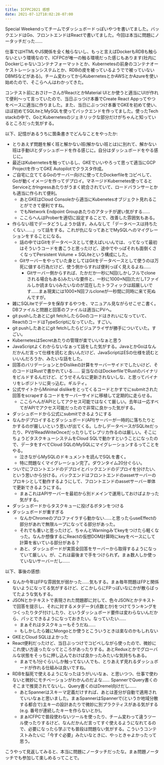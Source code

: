 ```yaml
---
title: ICFPC2021 感想
date: 2021-07-12T18:02:28-07:00
---
```

Special Weekendってチームでダッシュボードっぽいやつを書いてました。バックエンドはGo、フロントエンドはReactで書いてました。今回は本当に問題にノータッチだった……

仕事ではHTMLやJS関係を全く触らないし、もっと言えばDockerもRDBも触らないという環境なので、ICFPCが唯一の触る環境だった感じもあります(社内にDockerじゃないコンテナフォーマットとか、Kubernetesの前身のコンテナオーケストレーションシステムとか、RDBの皮を被っているようでで被っていないDBMSなどがある)。チーム変わってからKubernetesとかAWSとかAzureを使い始めたので、そこらへんはわかってきた。

コンテスト前におさけーさんがReactとかMaterial UIとか使うと適当にUIが作れて便利〜って言っていたので、当日ぶっつけ本番でCreate React Appってやつをベースに適当に作りました。また、当日にぶっつけ本番でGKEを初めて使い、ほぼ初めてSQLiteとMySQLを使ってバックエンドを作ってました。使ったTech stackの中で、GoとKubernetesのジェネリックな部分だけがちゃんと知っているところだった気がする。

以下、記憶があるうちに箇条書きでどんなことをやったか:

-   とりあえず問題を解く班と解かない班(解かない班とは)に別れて、解かない班は手動UIとダッシュボードを作る感じに。自分はダッシュボードをやる感じに。
-   最近はKubernetesを触っているし、GKEでいいやろって思って適当にGCP Projectを作ってGKE Autopilotでクラスタ作成。
-   ご自宅に立ててるGoのサーバー向けに使ってたDockerfileをコピペして、Goが動くイメージを作ってデプロイ。マネージドKubernetes使ってるとServiceとかIngressあたりがうまく統合されていて、ロードバランサーとかも適当に作られて便利。
    -   あとGKEはCloud Consoleから適当にKubenetesオブジェクト見れることができて便利ですね。
    -   でもNetwork Endpoint Groupあたりのアタッチが遅い気がする……
    -   ここらへんはProberを適切に設定することで、改善した雰囲気もある。
-   作らない班でデータどうしようか話す。みんなして「データベースは持ちたくない……」って話をする。これが仇になってあとでMySQLへのマイグレーションをすることになる。
	-   話の中ではGitをデータベースとして使えばいいんでは、ってなって最初はそういうコードを書こうと思ったけど、途中でやっぱそれも面倒くさくなってPersistent Volume + SQLiteという構成にした。
	-   Gitサーバーをやっていた身としてはGitをデータベースとして使うのは万死に値する行為だけど、使う側からすれば便利っぽく見えるよね……
	    -   Gitサーバー側からすれば、たかだか一秒にN回(しかしフルでcloneされる場合もある)みたいな要件と、一秒に1000×N回(ただし1ファイルしか読まない)みたいなのが混在したトラフィックは超厳しいです……まぁ現実には1000×N回フルcloneが一秒間に同時に来て死ぬんですが。
-   雑にSQLiteでデータを保存するやつを、マニュアル見ながらせこせこ書く。DBファイルと問題と回答のファイルは適当にPVへ。
-   git pushしたあとにgit fetchしたらGoのコードはきれいになっていて、ReactのコードはTypeScriptになっていた。すごい。
-   git pushしたあとにgit fetchしたらビジュアライザが勝手についていた。すごい。
-   KubernetesはSecretあたりの管理が楽でいいなぁと思う
-   JavaScriptよくわからないなぁって話をした気がする。JavaとかGoはなんだかんだ言って仕様を読むと良いんだけど、JavaScriptはESの仕様を読むといいんだろうか、みたいな話をした。
-   回答のバリデーションとかDislikeの計算をサーバーサイドでしたいけど、そのコードはRustで書かれている…… 妥当なのはDockerfileでRustのバイナリをビルドするんだけど、どうせそんなに更新されないしな、と思ってバイナリをレポジトリに突っ込む。ギルティ。
-   公式サイトからMinimal dislikeをとってくるコードとかすでにsubmitされた回答をscrapeするコードをサーバーサイドに移植して定期的に走らせる。
	-   ここらへんがAPIとしてアクセス可能ではなくて厳しい。去年は一応すべてがAPIでアクセス可能だったので非常に良かった気がする。
-   ダッシュボードから公式にsubmitできるようにする
-   なんかデプロイするとダッシュボード(API)サーバーが一時的に落ちたりとかするのが厳しいという思いが出てくる。しかしデータベースがSQLiteだったり、PVがReadWriteOnceだったりしてレプリカ作るのは厳しい。そこにちょうどタスクキューシステムをCloud SQLで動かすということになったので、データをすべてCloud SQLのMySQLにマイグレーションするってことをやる。
	-   泣きながらMySQLのドキュメントを読んでSQLを書く。
	-   特に問題なくマイグレーション完了。ダウンタイム20分ぐらい。
-   ついでにフロントエンドのデプロイとバックエンドのデプロイを分けたい、という思いから分ける。バックエンドはフロントエンドのassetサーバーのプロキシとして動作するようにして、フロントエンドのassetサーバー単体で更新できるようにする。
    -   まぁこれはAPIサーバーを最初から別ドメインで運用しておけばよかった気がする。
-   ダッシュボードからタスクキューに投げるボタンをつける
-   ダッシュボードが重すぎる
    -   なんかChromeのプロファイラすら動かない……と思ったらuseEffectの部分があれで無限ループになってる部分があった。
    -   それでも重いと思ったけど、ちゃんとWarningみてkeyをつけたら軽くなった。なんか想像するにReactの仮想DOM計算時にkeyをベースにして計算を省いている部分がある？
    -   あと、ダッシュボードが実質全回答をサーバーから取得するようになっていて厳しい。が、これは最後まで手をつけられず。まぁ数人しか使っていないサーバーだし……

以下、事後の感想:

-   なんか今年はFPな雰囲気が弱かった……気もする。まぁ毎年問題はFPと関係ないようになってる気がするけど、どこかしらにFPっぽいなにかが散らばってたような気もする。    
-   JSONとかテキストで表現された問題郡に対して、色々JSONとかテキストで回答を提示し、それに対するメタデータ(点数とか)をつけてランキングをつくったりタグ付けしたり、というダッシュボード要件は変わらないんだから、パッとできるようになっておきたい。なっていたい……
	-   まぁそれはタスクキューもそうだね……
	-   もしかしたら雑にMongoとか使うとこういうときは楽なのかもしれない
-   GKEとCloud SQLはよかった
-   React便利だったけど、当日ぶっつけでコピペしながら使ったので、微妙にこれ使い方違ったなってところがあったりする。あとReduxとかでグローバルな状態をそっちに押し込んでおけば良かったみたいな気持ちもある。
    -   まぁでも1分ぐらいしか触ってない人でも、とりあえず見れるダッシュボードが作れる仕組みは良いですね。
 -   RDBを脳死で使えるようになったほうがいいなぁ、と思いつつ、仕事で使わないと微妙にモチベーションがわかんのだよな…… SpannerでQuery書くのそこまで推奨されてないし、Query書くのはDremel向けだし……
	 - あとSpannerはスキーマ定義だけすれば、あとは差分が自動で適用されていいなぁと思いました。まぁSpannerはSpannerで(というか地域分散する都合で)主キーの設計あたりで微妙に別プラクティスがある気がする(e.g. 番号が連続したキーを作らないとか)。
	 - まぁICFPCで普段使わないツールを使ったり、チーム変わって違うツール使ったりするけど、なんだかんだ言ってすぐ使えるようになれてるので、必要になったら学ぶでも普段は問題ない気がする。こういうコンテストみたいに「今すぐ必要」みたいなときに、やっときゃよかったって思う。

こうやって見返してみると、本当に問題にノータッチだったな。まぁ問題ノータッチでも参加して楽しめるってことで。